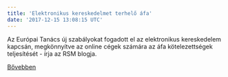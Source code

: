 ```yaml
---
title: 'Elektronikus kereskedelmet terhelő áfa'
date: '2017-12-15 13:08:15 UTC'
---
```


Az Európai Tanács új szabályokat fogadott el az elektronikus kereskedelem kapcsán, megkönnyítve az online cégek számára az áfa kötelezettségek teljesítését - írja az RSM blogja.




[Bővebben](http://ift.tt/2B7Sew1)
